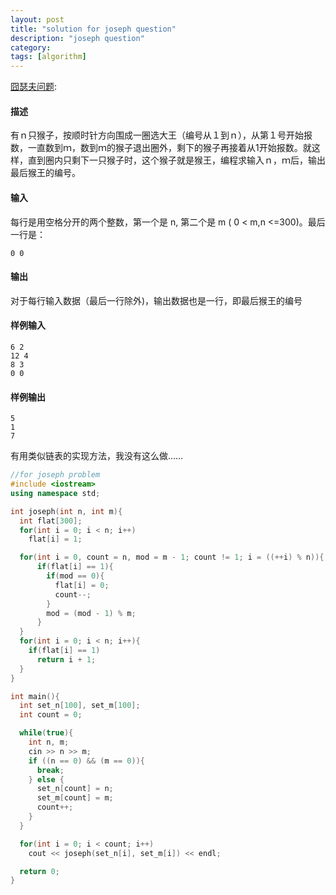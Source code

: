 ```yaml
---
layout: post
title: "solution for joseph question"
description: "joseph question"
category:
tags: [algorithm]
---
```


[囧瑟夫问题](https://www.coursera.org/learn/jisuanji-biancheng/programming/nXnUt/shu-ju-cheng-fen-ying-yong-lian-xi):

#### 描述

有ｎ只猴子，按顺时针方向围成一圈选大王（编号从１到ｎ），从第１号开始报数，一直数到ｍ，数到ｍ的猴子退出圈外，剩下的猴子再接着从1开始报数。就这样，直到圈内只剩下一只猴子时，这个猴子就是猴王，编程求输入ｎ，ｍ后，输出最后猴王的编号。

#### 输入
每行是用空格分开的两个整数，第一个是 n, 第二个是 m ( 0 < m,n <=300)。最后一行是：

```
0 0
```

#### 输出

对于每行输入数据（最后一行除外)，输出数据也是一行，即最后猴王的编号

#### 样例输入

```
6 2
12 4
8 3
0 0
```

#### 样例输出

```
5
1
7
```

有用类似链表的实现方法，我没有这么做……

```c++
//for joseph problem
#include <iostream>
using namespace std;

int joseph(int n, int m){
  int flat[300];
  for(int i = 0; i < n; i++)
    flat[i] = 1;

  for(int i = 0, count = n, mod = m - 1; count != 1; i = ((++i) % n)){
      if(flat[i] == 1){
        if(mod == 0){
          flat[i] = 0;
          count--;
        }
        mod = (mod - 1) % m;
      }
  }
  for(int i = 0; i < n; i++){
    if(flat[i] == 1)
      return i + 1;
  }
}

int main(){
  int set_n[100], set_m[100];
  int count = 0;

  while(true){
    int n, m;
    cin >> n >> m;
    if ((n == 0) && (m == 0)){
      break;
    } else {
      set_n[count] = n;
      set_m[count] = m;
      count++;
    }
  }

  for(int i = 0; i < count; i++)
    cout << joseph(set_n[i], set_m[i]) << endl;

  return 0;
}
```
